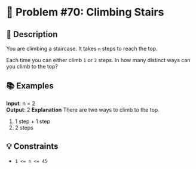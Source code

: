 # 🔢 Problem #70: Climbing Stairs

## 📝 Description

You are climbing a staircase. It takes `n` steps to reach the top.

Each time you can either climb `1` or `2` steps. In how many distinct ways can you climb to the top?

## 📚 Examples

**Input**: n = 2
<br>
**Output**: 2
**Explanation** There are two ways to climb to the top.
1. 1 step + 1 step
2. 2 steps

## 💡 Constraints

- `1 <= n <= 45`
